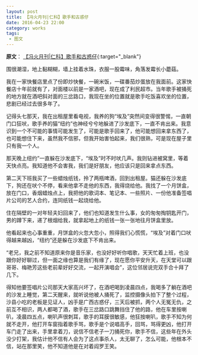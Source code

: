 ```yaml
---
layout: post
title: 【冯火月刊|仁科】歌手和古惑仔
date: 2016-04-23 22:00
category: works
tags:
 - 图文
---
```


**原文**：
[【冯火月刊|仁科】歌手和古惑仔](https://mp.weixin.qq.com/s?__biz=MjM5MzExODExNA==&mid=2654162561&idx=1&sn=a88c1c47f92e3f5227460c4c1b1cd591&scene=21#wechat_redirect){:target="_blank"}

围很潮湿，地上黏糊糊，墙上挂着水珠，衣服一股霉味，角落发霉长小蘑菇。

我在一家快餐店里点了份即炒快餐，一碗米饭，一碟番茄炒蛋放在我面前。这家快餐店十年前就有了，对面楼以前是一家酒吧，现在成了利民超市。当年歌手被捅死的地方就在酒吧斜对面的三岔路口，我现在坐的位置就是歌手吃饭喜欢坐的位置，悲剧已经过去很多年了。

记得头七那天，我在出租屋里看电视，我养的狗“埃及”突然间变得很警惕，一直朝门口狂吠，歌手养的猫“纽约”也神经兮兮地躲进了沙发底下，一直不肯出来。我意识到一个不可能的事情可能发生了，可能是歌手回来了，他可能想回来拿东西了，也可能想住下来，虽然我不信邪，但我开始害怕起来，我们很熟，可是现在屋子里只有我一个人。

那天晚上纽约”一直躲在沙发底下，“埃及”时不时吠几声。我则钻进被窝里，等着天快点亮。我知道他不会害我，我们是好朋友，他应该只是回来拿点东西。

第二天下班我买了一些蜡烛纸钱，拎了两瓶啤酒，回到出租屋。猫还躲在沙发底下，狗还在吠个不停，看来他拿不走他的东西，我得烧给他。我找了一个月饼盒，放在门口，香烟蜡烛点上，我把他的歌词本、笔记本、一些照片、一份他准备签唱片公司的艺人合约，连同纸钱一起烧给他。

住在隔壁的一对年轻夫妇回来了，他们也知道发生什么事，女的匆匆掏钥匙开门，男的蹲下来，递了根烟给我，就拿起地上的纸钱一张一张地往月饼盒里放。

他看起来也心事重重，月饼盒的火忽大忽小，照得我们心慌慌，“埃及”对着门口吠得越来越凶，“纽约”还是躲在沙发底下不肯出来。

“老兄，我之前不知道原来你是音乐家，也没好好听你唱歌，天天忙着上班，也没跟你好好聊过，但一面之缘也算是我们有缘了，现在愿你平安升天，在天堂可以跟哥哥、梅艳芳这些老前辈好好交流，一起开演唱会”，这位邻居说完双手合十拜了几下。

得知他要签唱片公司那天大家高兴坏了，在酒吧喝到凌晨四点，我喝多了躺在酒吧的沙发上睡觉，第二天醒来，就听说他被人捅死了，监控摄像头拍下了整个过程，沙县小吃的老板是见证人，凶手是广西古惑仔，三天后被抓，两个人无冤无仇，之前互不相识，两人都喝了酒，歌手在三岔路口跳舞挡住了他的路，他在车里按喇叭，凌晨四五点，喇叭声很刺耳，歌手的耳膜很敏感，他狂按喇叭，歌手不知为何就不走开，他打开车窗指着歌手骂，歌手是个说唱高手，回骂，骂得更凶，他打开车门走了出来，手里拿着刀，说信不信老子一刀捅死你，歌手不信，这些年在外头没少打架，我估计他不信有人会为了这点事杀人，太无聊了，怎么可能，他根本不信，站在那里笑，他不知道他是在对着阎罗王笑。
